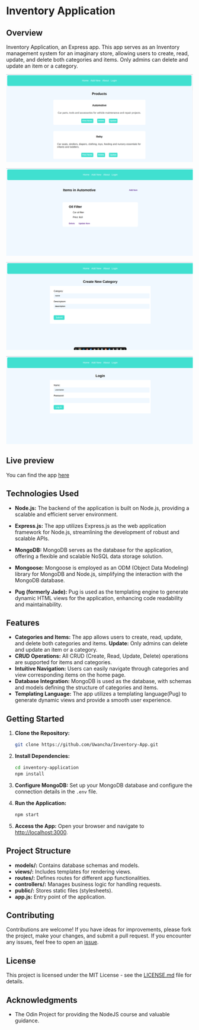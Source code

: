 # Inventory Application

## Overview

Inventory Application, an Express app. This app serves as an Inventory management system for an imaginary store, allowing users to create, read, update, and delete both categories and items. Only admins can delete and update an item or a category.

![home page image](./assets/home.png)

![items page image](./assets/items.png)

![create category page image](./assets/category.png)

![login page image](./assets/login.png)

## Live preview

You can find the app [here](https://inventory-app.adaptable.app)

## Technologies Used

- **Node.js:** The backend of the application is built on Node.js, providing a scalable and efficient server environment.

- **Express.js:** The app utilizes Express.js as the web application framework for Node.js, streamlining the development of robust and scalable APIs.

- **MongoDB:** MongoDB serves as the database for the application, offering a flexible and scalable NoSQL data storage solution.

- **Mongoose:** Mongoose is employed as an ODM (Object Data Modeling) library for MongoDB and Node.js, simplifying the interaction with the MongoDB database.

- **Pug (formerly Jade):** Pug is used as the templating engine to generate dynamic HTML views for the application, enhancing code readability and maintainability.

## Features

- **Categories and Items:** The app allows users to create, read, update, and delete both categories and items. **Update:** Only admins can delete and update an item or a category.
- **CRUD Operations:** All CRUD (Create, Read, Update, Delete) operations are supported for items and categories.
- **Intuitive Navigation:** Users can easily navigate through categories and view corresponding items on the home page.
- **Database Integration:** MongoDB is used as the database, with schemas and models defining the structure of categories and items.
- **Templating Language:** The app utilizes a templating language(Pug) to generate dynamic views and provide a smooth user experience.

## Getting Started

1. **Clone the Repository:**
   ```bash
   git clone https://github.com/Uwancha/Inventory-App.git
   ```

2. **Install Dependencies:**
   ```bash
   cd inventory-application
   npm install
   ```

3. **Configure MongoDB:**
   Set up your MongoDB database and configure the connection details in the `.env` file.

4. **Run the Application:**
   ```bash
   npm start
   ```

5. **Access the App:**
   Open your browser and navigate to [http://localhost:3000](http://localhost:3000).

## Project Structure

- **models/:** Contains database schemas and models.
- **views/:** Includes templates for rendering views.
- **routes/:** Defines routes for different app functionalities.
- **controllers/:** Manages business logic for handling requests.
- **public/:** Stores static files (stylesheets).
- **app.js:** Entry point of the application.

## Contributing

Contributions are welcome! If you have ideas for improvements, please fork the project, make your changes, and submit a pull request. If you encounter any issues, feel free to open an [issue](https://github.com/Uwancha/Inventory-App/issues).

## License

This project is licensed under the MIT License - see the [LICENSE.md](LICENSE.md) file for details.

## Acknowledgments

- The Odin Project for providing the NodeJS course and valuable guidance.
